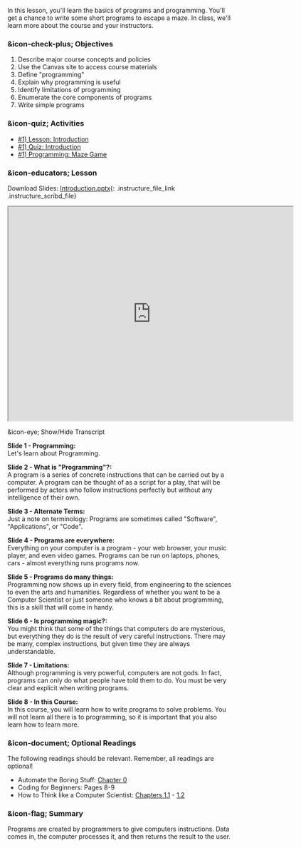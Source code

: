 In this lesson, you'll learn the basics of programs and programming. You'll
get a chance to write some short programs to escape a maze. In class, we'll
learn more about the course and your instructors.

###  &icon-check-plus; Objectives

  1. Describe major course concepts and policies
  2. Use the Canvas site to access course materials
  3. Define "programming"
  4. Explain why programming is useful
  5. Identify limitations of programming
  6. Enumerate the core components of programs
  7. Write simple programs

###  &icon-quiz; Activities

  * [#1) Lesson: Introduction](#video)
  * [#1) Quiz: Introduction](https://vt.instructure.com/courses/66476/assignments/356636)
  * [#1) Programming: Maze Game](https://vt.instructure.com/courses/66476/assignments/356666)

###  &icon-educators; Lesson

Download Slides:
[Introduction.pptx](https://vt.instructure.com/courses/66476/files/5919830/download?verifier=DRINJRluQXBod5MWrZjOewoGhLoPpDKZTxKnTUUt&wrap=1
"Introduction.pptx" ){: .instructure_file_link .instructure_scribd_file}

<iframe height="150" width="300" style="width: 640px; height: 480px;"
webkitallowfullscreen="webkitallowfullscreen" title="Introduction"
mozallowfullscreen="mozallowfullscreen"
src="https://www.youtube.com/embed/bq1d_4En9DA?feature=oembed&rel=0"
allowfullscreen="allowfullscreen"></iframe>

&icon-eye; Show/Hide Transcript

**Slide 1 - Programming:**  
Let's learn about Programming.

**Slide 2 - What is "Programming"?:**  
A program is a series of concrete instructions that can be carried out by a
computer. A program can be thought of as a script for a play, that will be
performed by actors who follow instructions perfectly but without any
intelligence of their own.

**Slide 3 - Alternate Terms:**  
Just a note on terminology: Programs are sometimes called "Software",
"Applications", or "Code".

**Slide 4 - Programs are everywhere:**  
Everything on your computer is a program - your web browser, your music
player, and even video games. Programs can be run on laptops, phones, cars -
almost everything runs programs now.

**Slide 5 - Programs do many things:**  
Programming now shows up in every field, from engineering to the sciences to
even the arts and humanities. Regardless of whether you want to be a Computer
Scientist or just someone who knows a bit about programming, this is a skill
that will come in handy.

**Slide 6 - Is programming magic?:**  
You might think that some of the things that computers do are mysterious, but
everything they do is the result of very careful instructions. There may be
many, complex instructions, but given time they are always understandable.

**Slide 7 - Limitations:**  
Although programming is very powerful, computers are not gods. In fact,
programs can only do what people have told them to do. You must be very clear
and explicit when writing programs.

**Slide 8 - In this Course:**  
In this course, you will learn how to write programs to solve problems. You
will not learn all there is to programming, so it is important that you also
learn how to learn more.

###  &icon-document; Optional Readings

The following readings should be relevant. Remember, all readings are
optional!

  * Automate the Boring Stuff: [Chapter 0](https://automatetheboringstuff.com/chapter0/)
  * Coding for Beginners: Pages 8-9
  * How to Think like a Computer Scientist: [Chapters 1.1](http://interactivepython.org/runestone/static/thinkcspy/GeneralIntro/intro-TheWayoftheProgram.html) \- [1.2](http://interactivepython.org/runestone/static/thinkcspy/GeneralIntro/Algorithms.html)

###  &icon-flag; Summary

Programs are created by programmers to give computers instructions. Data comes
in, the computer processes it, and then returns the result to the user.